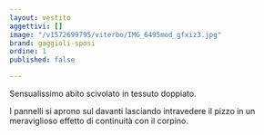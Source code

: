 ```yaml
---
layout: vestito
aggettivi: []
image: "/v1572699795/viterbo/IMG_6495mod_gfxiz3.jpg"
brand: gaggioli-sposi
ordine: 1
published: false

---
```

Sensualissimo abito scivolato in tessuto doppiato. 

I pannelli si aprono sul davanti lasciando intravedere il pizzo in un meraviglioso effetto di continuità con il corpino.